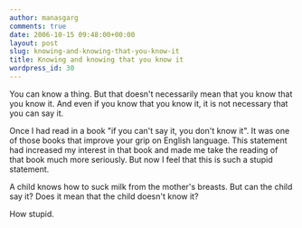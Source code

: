 ```yaml
---
author: manasgarg
comments: true
date: 2006-10-15 09:48:00+00:00
layout: post
slug: knowing-and-knowing-that-you-know-it
title: Knowing and knowing that you know it
wordpress_id: 30
---
```


You can know a thing. But that doesn't necessarily mean that you know that you know it. And even if you know that you know it, it is not necessary that you can say it.

Once I had read in a book "if you can't say it, you don't know it". It was one of those books that improve your grip on English language. This statement had increased my interest in that book and made me take the reading of that book much more seriously. But now I feel that this is such a stupid statement.

A child knows how to suck milk from the mother's breasts. But can the child say it? Does it mean that the child doesn't know it?

How stupid.
